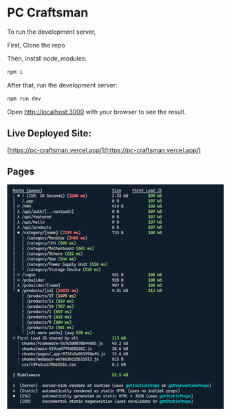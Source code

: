 # PC Craftsman

To run the development server,

First, Clone the repo

Then, install node_modules:

```bash
npm i
```

After that, run the development server:

```bash
npm run dev

```

Open [http://localhost:3000](http://localhost:3000) with your browser to see the result.

## Live Deployed Site:

[https://pc-craftsman.vercel.app/](https://pc-craftsman.vercel.app/)

## Pages

<img src="/public/pcCraftRoute.png" alt="route"/>
